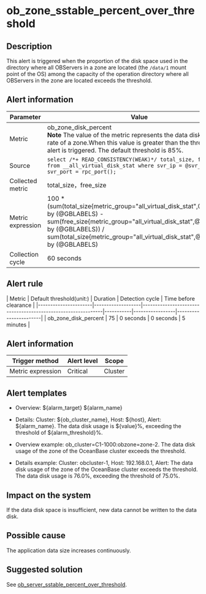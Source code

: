 ob_zone_sstable_percent_over_threshold
===========================================================

**Description**
------------------------------------

This alert is triggered when the proportion of the disk space used in the directory where all OBServers in a zone are located (the `/data/1` mount point of the OS) among the capacity of the operation directory where all OBServers in the zone are located exceeds the threshold.

**Alert information**
------------------------------------------

|Parameter  | Value  |
|---|-----|
| Metric   | ob_zone_disk_percent </br>**Note**  The value of the metric represents the data disk usage rate of a zone.When this value is greater than the threshold, this alert is triggered. The default threshold is 85%.  |
| Source    | ```select /*+ READ_CONSISTENCY(WEAK)*/ total_size, free_size from __all_virtual_disk_stat where svr_ip = @svr_ip and svr_port = rpc_port();``` |
| Collected metric | total_size，free_size  |
| Metric expression  |  100 \* (sum(total_size{metric_group="all_virtual_disk_stat",@LABELS}) by (@GBLABELS) - sum(free_size{metric_group="all_virtual_disk_stat",@LABELS}) by (@GBLABELS)) / sum(total_size{metric_group="all_virtual_disk_stat",@LABELS}) by (@GBLABELS)  |
| Collection cycle            | 60 seconds |

**Alert rule**
-----------------------------------

| Metric | Default threshold(unit:) |  Duration  | Detection cycle | Time before clearance |
|----------------------|-------------------|--------------------------------------------------------------|-----------|-----------------|-----------------------|
| ob_zone_disk_percent | 75                | 0 seconds | 0 seconds      | 5 minutes             |

**Alert information**
------------------------------------------

|  Trigger method   | Alert level | Scope  |
|-------------------|-------------|--------|
| Metric expression | Critical    | Cluster |

**Alert templates**
----------------------------------------

* Overview: \${alarm_target} \${alarm_name}

* Details: Cluster: \${ob_cluster_name}, Host: \${host}, Alert: \${alarm_name}. The data disk usage is ${value}%, exceeding the threshold of ${alarm_threshold}%.

* Overview example: ob_cluster=C1-1000:obzone=zone-2. The data disk usage of the zone of the OceanBase cluster exceeds the threshold.

* Details example: Cluster: obcluster-1, Host: 192.168.0.1, Alert: The data disk usage of the zone of the OceanBase cluster exceeds the threshold. The data disk usage is 76.0%, exceeding the threshold of 75.0%.

**Impact on the system**
---------------------------------------------

If the data disk space is insufficient, new data cannot be written to the data disk.

**Possible cause**
---------------------------------------

The application data size increases continuously.

Suggested solution
---------------------------------------

See [ob_server_sstable_percent_over_threshold](22.ob_server_sstable_percent_over_threshold.md).
